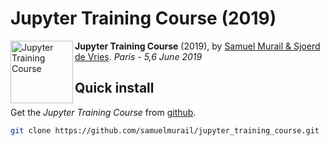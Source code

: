 # Jupyter Training Course (2019)

<a href="https://github.com/samuelmurail/jupyter_training_course"><img src="https://jupyter.org/assets/main-logo.svg" align="left" alt="Jupyter Training Course" height="100" /></a> **Jupyter Training Course** (2019), by [Samuel Murail & Sjoerd de Vries](http://bioserv.rpbs.univ-paris-diderot.fr/index.html).
*Paris - 5,6 June 2019*




## Quick install

Get the *Jupyter Training Course* from [github](https://github.com/samuelmurail/jupyter_training_course).

```bash
git clone https://github.com/samuelmurail/jupyter_training_course.git
```

